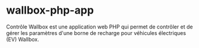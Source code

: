 # wallbox-php-app
Contrôle Wallbox est une application web PHP qui permet de contrôler et de gérer les paramètres d'une borne de recharge pour véhicules électriques (EV) Wallbox.
